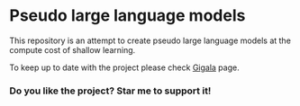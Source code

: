  # Pseudo large language models

This repository is an attempt to create pseudo large language models at the compute cost of shallow learning. 

To keep up to date with the project please check [Gigala](https://www.facebook.com/GigaTsk) page.
 
### Do you like the project? Star me to support it!
